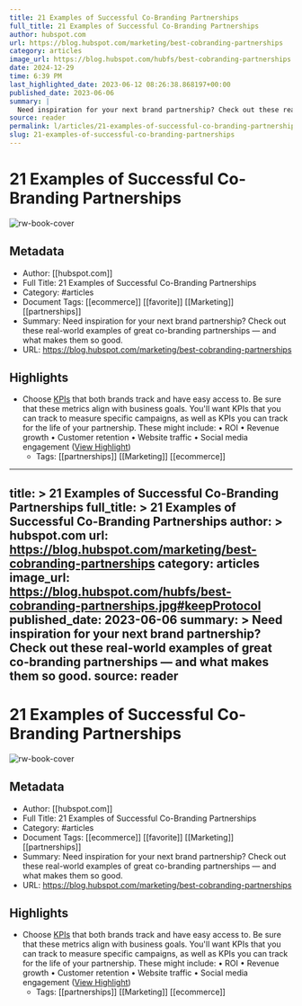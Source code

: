 ```yaml
---
title: 21 Examples of Successful Co-Branding Partnerships
full_title: 21 Examples of Successful Co-Branding Partnerships
author: hubspot.com
url: https://blog.hubspot.com/marketing/best-cobranding-partnerships
category: articles
image_url: https://blog.hubspot.com/hubfs/best-cobranding-partnerships.jpg#keepProtocol
date: 2024-12-29
time: 6:39 PM
last_highlighted_date: 2023-06-12 08:26:38.868197+00:00
published_date: 2023-06-06
summary: |
  Need inspiration for your next brand partnership? Check out these real-world examples of great co-branding partnerships — and what makes them so good.
source: reader
permalink: l/articles/21-examples-of-successful-co-branding-partnerships
slug: 21-examples-of-successful-co-branding-partnerships
---
```

# 21 Examples of Successful Co-Branding Partnerships

![rw-book-cover](https://blog.hubspot.com/hubfs/best-cobranding-partnerships.jpg#keepProtocol)

## Metadata
- Author: [[hubspot.com]]
- Full Title: 21 Examples of Successful Co-Branding Partnerships
- Category: #articles
- Document Tags: [[ecommerce]] [[favorite]] [[Marketing]] [[partnerships]] 
- Summary: Need inspiration for your next brand partnership? Check out these real-world examples of great co-branding partnerships — and what makes them so good.
- URL: https://blog.hubspot.com/marketing/best-cobranding-partnerships

## Highlights
- Choose [KPIs](https://blog.hubspot.com/marketing/choosing-kpis?hubs_content=blog.hubspot.com/marketing/best-cobranding-partnerships&hubs_content-cta=KPIs) that both brands track and have easy access to. Be sure that these metrics align with business goals. You'll want KPIs that you can track to measure specific campaigns, as well as KPIs you can track for the life of your partnership. These might include:
  • ROI
  • Revenue growth
  • Customer retention
  • Website traffic
  • Social media engagement ([View Highlight](https://read.readwise.io/read/01h2qbd00qh6een2htbmvtqxem))
    - Tags: [[partnerships]] [[Marketing]] [[ecommerce]] 


---
title: >
  21 Examples of Successful Co-Branding Partnerships
full_title: >
  21 Examples of Successful Co-Branding Partnerships
author: >
  hubspot.com
url: https://blog.hubspot.com/marketing/best-cobranding-partnerships
category: articles
image_url: https://blog.hubspot.com/hubfs/best-cobranding-partnerships.jpg#keepProtocol
published_date: 2023-06-06
summary: >
  Need inspiration for your next brand partnership? Check out these real-world examples of great co-branding partnerships — and what makes them so good.
source: reader
---
# 21 Examples of Successful Co-Branding Partnerships

![rw-book-cover](https://blog.hubspot.com/hubfs/best-cobranding-partnerships.jpg#keepProtocol)

## Metadata
- Author: [[hubspot.com]]
- Full Title: 21 Examples of Successful Co-Branding Partnerships
- Category: #articles
- Document Tags: [[ecommerce]] [[favorite]] [[Marketing]] [[partnerships]] 
- Summary: Need inspiration for your next brand partnership? Check out these real-world examples of great co-branding partnerships — and what makes them so good.
- URL: https://blog.hubspot.com/marketing/best-cobranding-partnerships

## Highlights
- Choose [KPIs](https://blog.hubspot.com/marketing/choosing-kpis?hubs_content=blog.hubspot.com/marketing/best-cobranding-partnerships&hubs_content-cta=KPIs) that both brands track and have easy access to. Be sure that these metrics align with business goals. You'll want KPIs that you can track to measure specific campaigns, as well as KPIs you can track for the life of your partnership. These might include:
  • ROI
  • Revenue growth
  • Customer retention
  • Website traffic
  • Social media engagement ([View Highlight](https://read.readwise.io/read/01h2qbd00qh6een2htbmvtqxem))
    - Tags: [[partnerships]] [[Marketing]] [[ecommerce]] 


